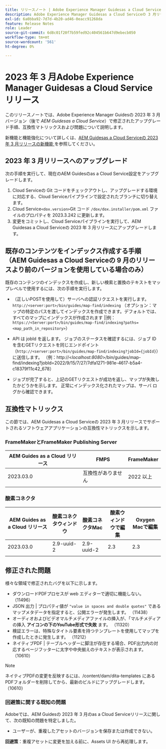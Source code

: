 ```yaml
---
title: リリースノート | Adobe Experience Manager Guidesas a Cloud Service、2023 年 3 月リリース
description: Adobe Experience Manager Guidesas a Cloud Serviceの 3 月リリース
exl-id: 6a0bba92-7d7d-4b20-ad46-0eacc91268da
feature: Release Notes
role: Leader
source-git-commit: 6d8c01f20f7b59fed92c404561b647d9ebecb050
workflow-type: tm+mt
source-wordcount: '561'
ht-degree: 0%

---
```


# 2023 年 3 月Adobe Experience Manager Guidesas a Cloud Serviceリリース

このリリースノートでは、Adobe Experience Manager Guidesの 2023 年 3 月バージョン（後で *AEM Guidesas a Cloud Service*）で修正されたアップグレード手順、互換性マトリックスおよび問題について説明します。

新機能と機能強化について詳しくは、[AEM Guidesas a Cloud Serviceの 2023 年 3 月リリースの新機能 ](whats-new-2023-3-0.md) を参照してください。

## 2023 年 3 月リリースへのアップグレード

次の手順を実行して、現在のAEM Guidesのas a Cloud Service設定をアップグレードします。

1. Cloud Serviceの Git コードをチェックアウトし、アップグレードする環境に対応する、Cloud Serviceパイプラインで設定されたブランチに切り替えます。
1. Cloud Service`<dox.version>`Git コード `/dox/dox.installer/pom.xml` ファイルのプロパティを 2023.3.242 に更新します。
1. 変更をコミットし、Cloud Serviceパイプラインを実行して、AEM Guidesas a Cloud Serviceの 2023 年 3 月リリースにアップグレードします。

## 既存のコンテンツをインデックス作成する手順（AEM Guidesas a Cloud Serviceの 9 月のリリースより前のバージョンを使用している場合のみ）

既存のコンテンツのインデックスを作成し、新しい検索と置換のテキストをマップレベルで使用するには、次の手順を実行します。

* （正しいPOSTを使用して）サーバへの認証リクエストを実行します。`http://<server:port>/bin/guides/map-find/indexing`
（オプション：マップの特定のパスを渡してインデックスを作成できます。デフォルトでは、すべてのマップにインデックスが作成されます ||例：`https://<Server:port>/bin/guides/map-find/indexing?paths=<map_path_in_repository>`）

* API は jobId を返します。 ジョブのステータスを確認するには、ジョブ ID を含むGETリクエストを同じエンドポイント（`http://<server:port>/bin/guides/map-find/indexing?jobId={jobId}`）に送信します。
（例：http://&lt;_localhost:8080_>/bin/guides/map-find/indexing?jobId=2022/9/15/7/27/7dfa1271-981e-4617-b5a4-c18379f11c42_678）

* ジョブが完了すると、上記のGETリクエストが成功を返し、マップが失敗したかどうかを示します。 正常にインデックス化されたマップは、サーバ ログから確認できます。

## 互換性マトリックス

この節では、AEM Guidesas a Cloud Serviceの 2023 年 3 月リリースでサポートされるソフトウェアアプリケーションの互換性マトリックスを示します。

### FrameMakerとFrameMaker Publishing Server

| AEM Guides as a Cloud リリース | FMPS | FrameMaker |
| --- | --- | --- |
| 2023.03.0 | 互換性がありません | 2022 以上 |
| | | |


### 酸素コネクタ

| AEM Guides as a Cloud リリース | 酸素コネクタウィンドウ | 酸素コネクタMac | 酸素ウィンドウで編集 | Oxygen Macで編集 |
| --- | --- | --- | --- | --- |
| 2023.03.0 | 2.9-uuid-2 | 2.9-uuid-2 | 2.3 | 2.3 |
|  |  |  |  |

## 修正された問題

様々な領域で修正されたバグを以下に示します。

* ダウンロードPDFプロセスが web エディターで適切に機能しない。 （11496）
* JSON 出力 | プロパティ値が `"value in spaces and double quotes"` であるマップメタデータを指定すると、公開エラーが発生します。 （11438）
* オーディオおよびビデオマルチメディアファイルの挿入が、「マルチメディアの挿入 **アイコンの下のYouTube形式で失敗** ます。 （11320）
* 検証エラーは、特殊なタイトル要素を持つテンプレートを使用してマップを作成したときに発生します。 （11212）
* ネイティブPDF | テーブルヘッダーに脚注が存在する場合、PDF出力内の対応するページフッターに太字や中央揃えのテキストが表示されます。 （10610）
>[!NOTE]
>
>ネイティブPDFの変更を反映するには、/content/dam/dita-templates にあるPDFフォルダーを削除してから、最新のビルドにアップグレードします。 （10610）

### 回避策に関する既知の問題

Adobeでは、AEM Guidesの 2023 年 3 月のas a Cloud Serviceリリースに関して、次の既知の問題を特定しました。

* ユーザーが、重複したアセットのバージョンを保存または作成できない。

**回避策**：重複アセットに変更を加える前に、Assets UI から再処理します。
